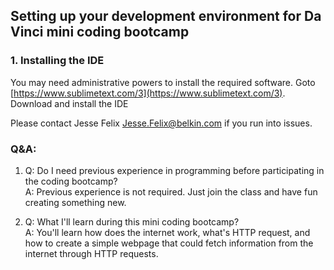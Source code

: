 ## Setting up your development environment for Da Vinci mini coding bootcamp

### 1. Installing the IDE 
You may need administrative powers to install the required software.
Goto [https://www.sublimetext.com/3](https://www.sublimetext.com/3).   
Download and install the IDE 


Please contact Jesse Felix <Jesse.Felix@belkin.com> if you run into issues.



### Q&A: 
1. Q: Do I need previous experience in programming before participating in the coding bootcamp?  
A: Previous experience is not required.   Just join the class and have fun creating something new.

2. Q: What I'll learn during this mini coding bootcamp?  
A: You'll learn how does the internet work, what's HTTP request, and how to create a simple webpage that could fetch information from the internet through HTTP requests. 
